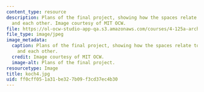```yaml
---
content_type: resource
description: Plans of the final project, showing how the spaces relate to the bridge
  and each other. Image courtesy of MIT OCW.
file: https://ol-ocw-studio-app-qa.s3.amazonaws.com/courses/4-125a-architecture-studio-building-in-landscapes-fall-2005/ff0cff051a31be327b09f3cd37ec4b30_koch4.jpg
file_type: image/jpeg
image_metadata:
  caption: Plans of the final project, showing how the spaces relate to the bridge
    and each other.
  credit: Image courtesy of MIT OCW.
  image-alt: Plans of the final project.
resourcetype: Image
title: koch4.jpg
uid: ff0cff05-1a31-be32-7b09-f3cd37ec4b30
---
```

